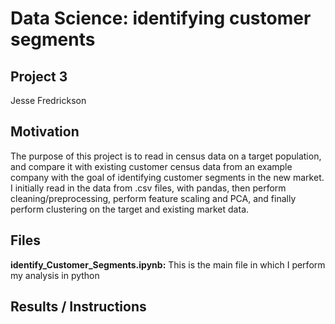 # Data Science: identifying customer segments
## Project 3
Jesse Fredrickson

## Motivation
The purpose of this project is to read in census data on a target population, and compare it with existing customer census data from an example company with the goal of identifying customer segments in the new market. I initially read in the data from .csv files, with pandas, then perform cleaning/preprocessing, perform feature scaling and PCA, and finally perform clustering on the target and existing market data. 

## Files
**identify_Customer_Segments.ipynb:** This is the main file in which I perform my analysis in python

## Results / Instructions
